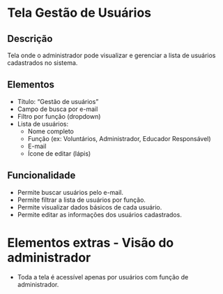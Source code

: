 # Tela Gestão de Usuários

## Descrição

Tela onde o administrador pode visualizar e gerenciar a lista de usuários cadastrados no sistema.

## Elementos

- Título: “Gestão de usuários”
- Campo de busca por e-mail
- Filtro por função (dropdown)
- Lista de usuários:
  - Nome completo
  - Função (ex: Voluntários, Administrador, Educador Responsável)
  - E-mail
  - Ícone de editar (lápis)

## Funcionalidade

- Permite buscar usuários pelo e-mail.
- Permite filtrar a lista de usuários por função.
- Permite visualizar dados básicos de cada usuário.
- Permite editar as informações dos usuários cadastrados.

# Elementos extras - Visão do administrador
- Toda a tela é acessível apenas por usuários com função de administrador.